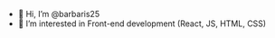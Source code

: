 - 👋 Hi, I’m @barbaris25
- 👀 I’m interested in Front-end development (React, JS, HTML, CSS)

<!---
barbaris25/barbaris25 is a ✨ special ✨ repository because its `README.md` (this file) appears on your GitHub profile.
You can click the Preview link to take a look at your changes.
--->
